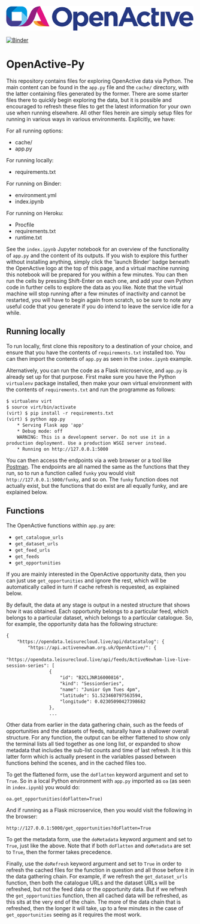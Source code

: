 <img src='images/OpenActive-Landscape-Logo-2.png' width='500'>

[![Binder](https://mybinder.org/badge_logo.svg)](https://mybinder.org/v2/gh/Reikyo/OpenActive-Py/main?labpath=index.ipynb)

# OpenActive-Py
This repository contains files for exploring OpenActive data via Python. The main content can be found in the `app.py` file and the `cache/` directory, with the latter containing files generated by the former. There are some starter files there to quickly begin exploring the data, but it is possible and encouraged to refresh these files to get the latest information for your own use when running elsewhere. All other files herein are simply setup files for running in various ways in various environments. Explicitly, we have:

For all running options:
- cache/
- app.py

For running locally:
- requirements.txt

For running on Binder:
- environment.yml
- index.ipynb

For running on Heroku:
- Procfile
- requirements.txt
- runtime.txt

See the `index.ipynb` Jupyter notebook for an overview of the functionality of `app.py` and the content of its outputs. If you wish to explore this further without installing anything, simply click the 'launch Binder' badge beneath the OpenActive logo at the top of this page, and a virtual machine running this notebook will be prepared for you within a few minutes. You can then run the cells by pressing Shift-Enter on each one, and add your own Python code in further cells to explore the data as you like. Note that the virtual machine will stop running after a few minutes of inactivity and cannot be restarted, you will have to begin again from scratch, so be sure to note any useful code that you generate if you do intend to leave the service idle for a while.

## Running locally

To run locally, first clone this repository to a destination of your choice, and ensure that you have the contents of `requirements.txt` installed too. You can then import the contents of `app.py` as seen in the `index.ipynb` example.

Alternatively, you can run the code as a Flask microservice, and `app.py` is already set up for that purpose. First make sure you have the Python `virtualenv` package installed, then make your own virtual environment with the contents of `requirements.txt` and run the programme as follows:

```
$ virtualenv virt
$ source virt/bin/activate
(virt) $ pip install -r requirements.txt
(virt) $ python app.py
    * Serving Flask app 'app'
    * Debug mode: off
    WARNING: This is a development server. Do not use it in a production deployment. Use a production WSGI server instead.
    * Running on http://127.0.0.1:5000
```

You can then access the endpoints via a web browser or a tool like [Postman](https://www.postman.com/). The endpoints are all named the same as the functions that they run, so to run a function called `funky` you would visit `http://127.0.0.1:5000/funky`, and so on. The `funky` function does not actually exist, but the functions that do exist are all equally funky, and are explained below.

## Functions

The OpenActive functions within `app.py` are:

- `get_catalogue_urls`
- `get_dataset_urls`
- `get_feed_urls`
- `get_feeds`
- `get_opportunities`

If you are mainly interested in the OpenActive opportunity data, then you can just use `get_opportunities` and ignore the rest, which will be automatically called in turn if cache refresh is requested, as explained below.

By default, the data at any stage is output in a nested structure that shows how it was obtained. Each opportunity belongs to a particular feed, which belongs to a particular dataset, which belongs to a particular catalogue. So, for example, the opportunity data has the following structure:

```
{
    "https://opendata.leisurecloud.live/api/datacatalog": {
        "https://api.activenewham.org.uk/OpenActive/": {
            "https://opendata.leisurecloud.live/api/feeds/ActiveNewham-live-live-session-series": [
                {
                    "id": "B2CLJNR16000816",
                    "kind": "SessionSeries",
                    "name": "Junior Gym Tues 4pm",
                    "latitude": 51.523460797563594,
                    "longitude": 0.02305090427398682
                },
                ...
```

Other data from earlier in the data gathering chain, such as the feeds of opportunities and the datasets of feeds, naturally have a shallower overall structure. For any function, the output can be either flattened to show only the terminal lists all tied together as one long list, or expanded to show metadata that includes the sub-list counts and time of last refresh. It is this latter form which is actually present in the variables passed between functions behind the scenes, and in the cached files too.

To get the flattened form, use the `doFlatten` keyword argument and set to `True`. So in a local Python environment with `app.py` imported as `oa` (as seen in `index.ipynb`) you would do:

```
oa.get_opportunities(doFlatten=True)
```

And if running as a Flask microservice, then you would visit the following in the browser:

```
http://127.0.0.1:5000/get_opportunities?doFlatten=True
```

To get the metadata form, use the `doMetadata` keyword argument and set to `True`, just like the above. Note that if both `doFlatten` and `doMetadata` are set to `True`, then the former takes precedence.

Finally, use the `doRefresh` keyword argument and set to `True` in order to refresh the cached files for the function in question and all those before it in the data gathering chain. For example, if we refresh the `get_dataset_urls` function, then both the catalogue URLs and the dataset URLs will be refreshed, but not the feed data or the opportunity data. But if we refresh the `get_opportunities` function, then all cached data will be refreshed, as this sits at the very end of the chain. The more of the data chain that is refreshed, then the longer it will take, up to a few minutes in the case of `get_opportunities` seeing as it requires the most work.
